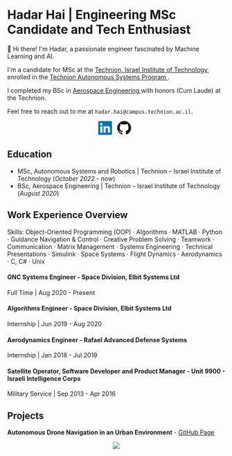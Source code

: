 # Hadar Hai | Engineering MSc Candidate and Tech Enthusiast

👋 Hi there! I'm Hadar, a passionate  engineer fascinated by Machine Learning and AI.
<p>I'm a candidate for MSc at the <a href="https://www.technion.ac.il/en/home-2/">Technion, Israel Institute of Technology</a>, enrolled in the <a href="https://tasp-technion.org/">Technion Autonomous Systems Program </a>.</p>
<p>I completed my BSc in <a href="https://aerospace.technion.ac.il/"> Aerospace Engineering </a> with honors (Cum Laude) at the Technion. </p>
<p>Feel free to reach out to me at <code class="language-plaintext highlighter-rouge">hadar.hai@campus.technion.ac.il</code>.</p>

<p align="center">
  <a href="https://www.linkedin.com/in/hadar-hai/"><img src="https://github.com/taldatech/taldatech.github.io/raw/main/img/linkedin.png" style="height:32px" /></a>&nbsp;&nbsp;
  <a href="https://github.com/hadar-hai"><img src="https://github.com/taldatech/taldatech.github.io/raw/main/img/github.png" style="height:32px" /></a>&nbsp;&nbsp;
</p>


## Education
- MSc, Autonomous Systems and Robotics | Technion – Israel Institute of Technology (_October 2022 - now_)	 			        		
- BSc, Aerospace Engineering              | Technion – Israel Institute of Technology (_August 2020_)

## Work Experience Overview

Skills: Object-Oriented Programming (OOP) · Algorithms · MATLAB · Python · Guidance Navigation & Control · Creative Problem Solving · Teamwork · Communication · Matrix Management · Systems Engineering · Technical Presentations · Simulink · Space Systems · Flight Dynamics · Aerodynamics · C, C# · Unix

#### GNC Systems Engineer - Space Division, Elbit Systems Ltd
<p>Full Time | Aug 2020 - Present<p/>

#### Algorithms Engineer - Space Division, Elbit Systems Ltd
<p> Internship | Jun 2019 - Aug 2020<p/>

#### Aerodynamics Engineer - Rafael Advanced Defense Systems
<p> Internship | Jan 2018 - Jul 2019<p/>

####  Satellite Operator, Software Developer and Product Manager - Unit 9900 - Israeli Intelligence Corps 
<p> Military Service | Sep 2013 - Apr 2016<p/>

## Projects

**Autonomous Drone Navigation in an Urban Environment** - [GitHub Page](https://github.com/hadar-hai/AutonomousDroneNav)

<p align="center">
<img src="https://github.com/hadar-hai/hadar-hai.github.io/raw/main/assets/img/AutDroneNavTeaser.gif" style="max-height:350px">
</p>

